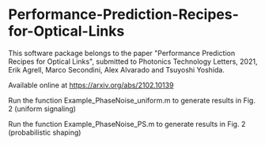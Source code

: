 # Performance-Prediction-Recipes-for-Optical-Links
This software package belongs to the paper "Performance Prediction Recipes for Optical Links", submitted to Photonics Technology Letters, 2021, Erik Agrell, Marco Secondini, Alex Alvarado and Tsuyoshi Yoshida.

Available online at https://arxiv.org/abs/2102.10139

Run the function Example_PhaseNoise_uniform.m to generate results in Fig. 2 
(uniform signaling)

Run the function Example_PhaseNoise_PS.m to generate results in Fig. 2 
(probabilistic shaping)
